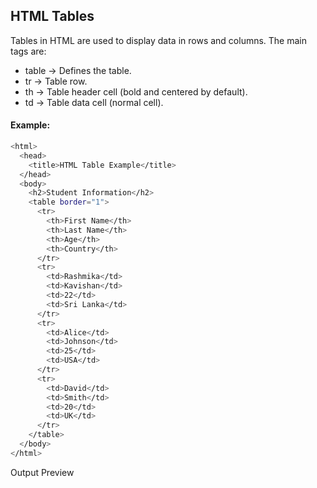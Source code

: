 ## HTML Tables

Tables in HTML are used to display data in rows and columns.
The main tags are:

- table → Defines the table.
- tr → Table row.
- th → Table header cell (bold and centered by default).
- td → Table data cell (normal cell).

#### Example:

```bash
<html>
  <head>
    <title>HTML Table Example</title>
  </head>
  <body>
    <h2>Student Information</h2>
    <table border="1">
      <tr>
        <th>First Name</th>
        <th>Last Name</th>
        <th>Age</th>
        <th>Country</th>
      </tr>
      <tr>
        <td>Rashmika</td>
        <td>Kavishan</td>
        <td>22</td>
        <td>Sri Lanka</td>
      </tr>
      <tr>
        <td>Alice</td>
        <td>Johnson</td>
        <td>25</td>
        <td>USA</td>
      </tr>
      <tr>
        <td>David</td>
        <td>Smith</td>
        <td>20</td>
        <td>UK</td>
      </tr>
    </table>
  </body>
</html>
```

Output Preview
